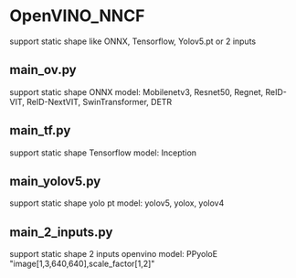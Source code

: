 # OpenVINO_NNCF
support static shape like ONNX, Tensorflow, Yolov5.pt or 2 inputs

## main_ov.py
support static shape ONNX model:  Mobilenetv3, Resnet50, Regnet, ReID-VIT, ReID-NextVIT, SwinTransformer, DETR

## main_tf.py
support static shape Tensorflow model: Inception

## main_yolov5.py
support static shape yolo pt model: yolov5, yolox, yolov4

## main_2_inputs.py
support static shape 2 inputs openvino model: PPyoloE "image[1,3,640,640],scale_factor[1,2]"
